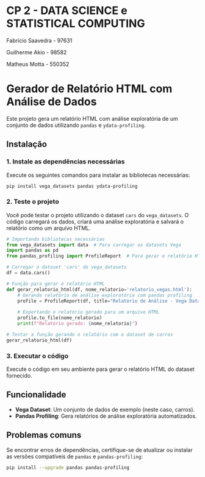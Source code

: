 # CP 2 - DATA SCIENCE e STATISTICAL COMPUTING
Fabrício Saavedra - 97631

Guilherme Akio - 98582

Matheus Motta - 550352

# Gerador de Relatório HTML com Análise de Dados

Este projeto gera um relatório HTML com análise exploratória de um conjunto de dados utilizando `pandas` e `ydata-profiling`.

## Instalação

### 1. Instale as dependências necessárias

Execute os seguintes comandos para instalar as bibliotecas necessárias:

```bash
pip install vega_datasets pandas ydata-profiling
```

### 2. Teste o projeto

Você pode testar o projeto utilizando o dataset `cars` do `vega_datasets`. O código carregará os dados, criará uma análise exploratória e salvará o relatório como um arquivo HTML.

```python
# Importando bibliotecas necessárias
from vega_datasets import data  # Para carregar os datasets Vega
import pandas as pd
from pandas_profiling import ProfileReport  # Para gerar o relatório HTML

# Carregar o dataset 'cars' do vega_datasets
df = data.cars()

# Função para gerar o relatório HTML
def gerar_relatorio_html(df, nome_relatorio='relatorio_vegas.html'):
    # Gerando relatório de análise exploratória com pandas profiling
    profile = ProfileReport(df, title="Relatório de Análise - Vega Dataset", explorative=True)
    
    # Exportando o relatório gerado para um arquivo HTML
    profile.to_file(nome_relatorio)
    print(f"Relatório gerado: {nome_relatorio}")

# Testar a função gerando o relatório com o dataset de carros
gerar_relatorio_html(df)
```

### 3. Executar o código

Execute o código em seu ambiente para gerar o relatório HTML do dataset fornecido.

## Funcionalidade

- **Vega Dataset**: Um conjunto de dados de exemplo (neste caso, carros).
- **Pandas Profiling**: Gera relatórios de análise exploratória automatizados.

## Problemas comuns

Se encontrar erros de dependências, certifique-se de atualizar ou instalar as versões compatíveis de `pandas` e `pandas-profiling`:
```bash
pip install --upgrade pandas pandas-profiling
```
